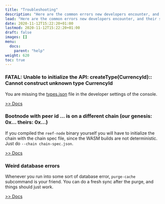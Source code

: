 ```yaml
---
title: "Troubleshooting"
description: "Here are the common errors new developers encounter, and their solutions."
lead: "Here are the common errors new developers encounter, and their solutions."
date: 2020-11-12T15:22:20+01:00
lastmod: 2020-11-12T15:22:20+01:00
draft: false
images: []
menu:
  docs:
    parent: "help"
weight: 620
toc: true
---
```


### FATAL: Unable to initialize the API: createType(CurrencyId):: Cannot construct unknown type CurrencyId
You are missing the [types.json](https://github.com/reef-defi/reef-chain/blob/master/assets/types.json) file in the developer settings of the console.

[>> Docs](/docs/developers/resources/#developer-console)

### Bootnode with peer id ... is on a different chain (our genesis: 0x... theirs: 0x...)
If you compiled the `reef-node` binary yourself you will have to initialize the chain with the chain
spec file, since the WASM builds are not deterministic. Just do `--chain chain-spec.json`.

[>> Docs](/docs/developers/nodes/#start-a-rpc-node)

### Weird database errors
Whenever you run into some sort of database error, `purge-cache` subcommand is your friend.
You can do a fresh sync after the purge, and things should just work.

[>> Docs](/docs/developers/resources/#reset-the-local-chain)


